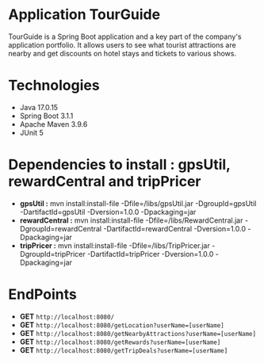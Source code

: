 # Application TourGuide

TourGuide is a Spring Boot application and a key part of the company's application portfolio.
It allows users to see what tourist attractions are nearby and get discounts on hotel stays
and tickets to various shows.

# Technologies

* Java 17.0.15  
* Spring Boot 3.1.1  
* Apache Maven 3.9.6  
* JUnit 5  

# Dependencies to install : gpsUtil, rewardCentral and tripPricer
* **gpsUtil :** mvn install:install-file -Dfile=/libs/gpsUtil.jar -DgroupId=gpsUtil -DartifactId=gpsUtil -Dversion=1.0.0 -Dpackaging=jar  
* **rewardCentral :** mvn install:install-file -Dfile=/libs/RewardCentral.jar -DgroupId=rewardCentral -DartifactId=rewardCentral -Dversion=1.0.0 -Dpackaging=jar  
* **tripPricer :** mvn install:install-file -Dfile=/libs/TripPricer.jar -DgroupId=tripPricer -DartifactId=tripPricer -Dversion=1.0.0 -Dpackaging=jar

[//]: # (- mvn install:install-file -Dfile=C:\Users\michaudj\IdeaProjects\oc\JavaPathENProject8\TourGuide\libs\gpsUtil.jar -DgroupId=gpsUtil -DartifactId=gpsUtil -Dversion=1.0.0 -Dpackaging=jar)
[//]: # (- mvn install:install-file -Dfile=C:\Users\michaudj\IdeaProjects\oc\JavaPathENProject8\TourGuide\libs\RewardCentral.jar -DgroupId=rewardCentral -DartifactId=rewardCentral -Dversion=1.0.0 -Dpackaging=jar)
[//]: # (- mvn install:install-file -Dfile=C:\Users\michaudj\IdeaProjects\oc\JavaPathENProject8\TourGuide\libs\TripPricer.jar -DgroupId=tripPricer -DartifactId=tripPricer -Dversion=1.0.0 -Dpackaging=jar)

# EndPoints
* **GET** ``http://localhost:8080/``
* **GET** ``http://localhost:8080/getLocation?userName=[userName]``
* **GET** ``http://localhost:8080/getNearbyAttractions?userName=[userName]``
* **GET** ``http://localhost:8080/getRewards?userName=[userName]``
* **GET** ``http://localhost:8080/getTripDeals?userName=[userName]``
